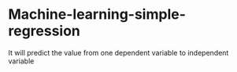# Machine-learning-simple-regression
It will predict the value from one dependent variable to independent variable
